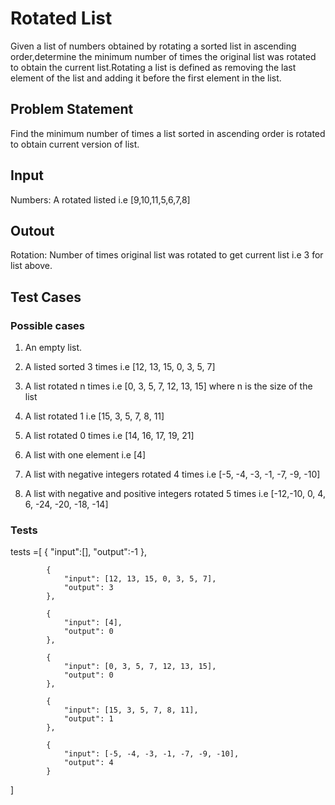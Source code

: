 # Rotated List #

Given a list of numbers obtained by rotating a sorted list in ascending order,determine the minimum number of times the original list was rotated to obtain the current list.Rotating a list is defined as removing the last element of the list and adding it before the first element in the list.

## Problem Statement ##

Find the minimum number of times a list sorted in ascending order is rotated to obtain current version of list.

## Input ##

Numbers: A rotated listed i.e [9,10,11,5,6,7,8]

## Outout ##

Rotation: Number of times original list was rotated to get current list i.e 3 for list above.

## Test Cases ##

### Possible cases ###

1. An empty list.

2. A listed sorted 3 times i.e [12, 13, 15, 0, 3, 5, 7]

3. A list rotated n times i.e [0, 3, 5, 7, 12, 13, 15] where n is the size of the list

4. A list rotated 1 i.e [15, 3, 5, 7, 8, 11]

5. A list rotated 0 times i.e [14, 16, 17, 19, 21]

6. A list with one element i.e [4]

7. A list with negative integers rotated 4 times i.e [-5, -4, -3, -1, -7, -9, -10]

8. A list with negative and positive integers rotated 5 times i.e  [-12,-10, 0, 4, 6, -24, -20, -18, -14]

### Tests ###

tests =[
            {
                "input":[],
                "output":-1
            },

            {
                "input": [12, 13, 15, 0, 3, 5, 7],
                "output": 3
            },

            {
                "input": [4],
                "output": 0
            },

            {
                "input": [0, 3, 5, 7, 12, 13, 15],
                "output": 0
            },

            {
                "input": [15, 3, 5, 7, 8, 11],
                "output": 1
            },
            
            {
                "input": [-5, -4, -3, -1, -7, -9, -10],
                "output": 4
            }
    
]